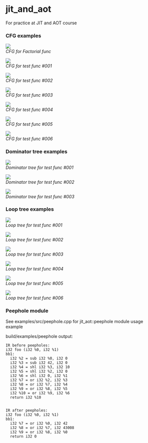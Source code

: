 # jit_and_aot
For practice at JIT and AOT course

### CFG examples

![](pics/examples/fact.svg)\
*CFG for Factorial func*

![](pics/tests/func_001.svg)\
*CFG for test func #001*

![](pics/tests/func_002.svg)\
*CFG for test func #002*

![](pics/tests/func_003.svg)\
*CFG for test func #003*

![](pics/tests/func_004.svg)\
*CFG for test func #004*

![](pics/tests/func_005.svg)\
*CFG for test func #005*

![](pics/tests/func_006.svg)\
*CFG for test func #006*

### Dominator tree examples

![](pics/tests/func_001_dom.svg)\
*Dominator tree for test func #001*

![](pics/tests/func_002_dom.svg)\
*Dominator tree for test func #002*

![](pics/tests/func_003_dom.svg)\
*Dominator tree for test func #003*

### Loop tree examples

![](pics/tests/func_001_loop_tree.svg)\
*Loop tree for test func #001*

![](pics/tests/func_002_loop_tree.svg)\
*Loop tree for test func #002*

![](pics/tests/func_003_loop_tree.svg)\
*Loop tree for test func #003*

![](pics/tests/func_004_loop_tree.svg)\
*Loop tree for test func #004*

![](pics/tests/func_005_loop_tree.svg)\
*Loop tree for test func #005*

![](pics/tests/func_006_loop_tree.svg)\
*Loop tree for test func #006*

### Peephole module

See examples/src/peephole.cpp for jit_aot::peephole module usage example

build/examples/peephole output:

```
IR before peepholes:
i32 foo (i32 %0, i32 %1)
bb1:
  i32 %2 = sub i32 %0, i32 0
  i32 %3 = sub i32 42, i32 0
  i32 %4 = shl i32 %3, i32 10
  i32 %5 = shl i32 %2, i32 0
  i32 %6 = shl i32 0, i32 %1
  i32 %7 = or i32 %2, i32 %3
  i32 %8 = or i32 %7, i32 %4
  i32 %9 = or i32 %8, i32 %5
  i32 %10 = or i32 %9, i32 %6
  return i32 %10


IR after peepholes:
i32 foo (i32 %0, i32 %1)
bb1:
  i32 %7 = or i32 %0, i32 42
  i32 %8 = or i32 %7, i32 43008
  i32 %9 = or i32 %8, i32 %0
  return i32 0
```
